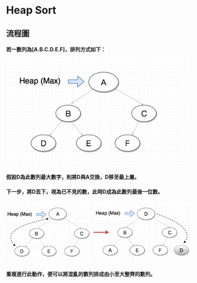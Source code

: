 # Heap Sort
## 流程圖
#### 若一數列為[A.B.C.D.E.F]，排列方式如下：
![](/image/螢幕截圖%202019-11-03%2012.53.36.png)
#### 假設D為此數列最大數字，則將D與A交換，D移至最上層。
#### 下一步，將D丟下，視為已不見的數，此時D成為此數列最後一位數。
![](/image/螢幕截圖%202019-11-03%2013.10.53.png)
#### 重複進行此動作，便可以將混亂的數列排成由小至大整齊的數列。
